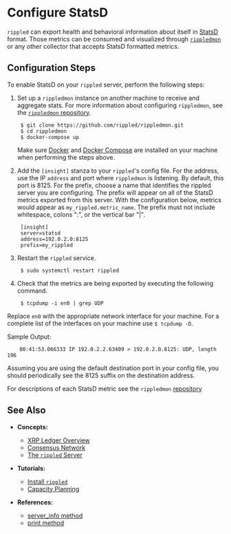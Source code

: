 # Configure StatsD

 `rippled` can export health and behavioral information about itself in [StatsD](https://github.com/statsd/statsd) format. Those metrics can be consumed and visualized through [`rippledmon`](https://github.com/ripple/rippledmon) or any other collector that accepts StatsD formatted metrics. 

## Configuration Steps

 To enable StatsD on your `rippled` server, perform the following steps:

1. Set up a `rippledmon` instance on another machine to receive and aggregate stats. For more information about configuring `rippledmon`, see the [`rippledmon` repository](https://github.com/ripple/rippledmon).

        $ git clone https://github.com/rippled/rippledmon.git
        $ cd rippledmon
        $ docker-compose up

    Make sure [Docker](https://docs.docker.com/) and [Docker Compose](https://docs.docker.com/compose/install/) are installed on your machine when performing the steps above. 

0. Add the `[insight]` stanza to your `rippled`'s config file. For the address, use the IP `address` and port where `rippledmon` is listening. By default, this port is 8125. For the prefix, choose a name that identifies the rippled server you are configuring. The prefix will appear on all of the StatsD metrics exported from this server. With the configuration below, metrics would appear as `my_rippled.metric_name`. The prefix must not include whitespace, colons ":", or the vertical bar "|". 

        [insight]
        server=statsd
        address=192.0.2.0:8125
        prefix=my_rippled


0. Restart the `rippled` service.

        $ sudo systemctl restart rippled

0. Check that the metrics are being exported by executing the following command.

        $ tcpdump -i en0 | grep UDP

Replace `en0` with the appropriate network interface for your machine. For a complete list of the interfaces on your machine use `$ tcpdump -D`.

Sample Output:

        00:41:53.066333 IP 192.0.2.2.63409 > 192.0.2.0.8125: UDP, length 196

Assuming you are using the default destination port in your config file, you should periodically see the 8125 suffix on the destination address. 

For descriptions of each StatsD metric see the `rippledmon` [repository](https://github.com/ripple/rippledmon)



## See Also

- **Concepts:**
    - [XRP Ledger Overview](xrp-ledger-overview.html)
    - [Consensus Network](consensus-network.html)
    - [The `rippled` Server](the-rippled-server.html)
- **Tutorials:**
    - [Install `rippled`](install-rippled.html)
    - [Capacity Planning](capacity-planning.html)

- **References:**
    - [server_info method](server_info.html)
    - [print method](print.html)





